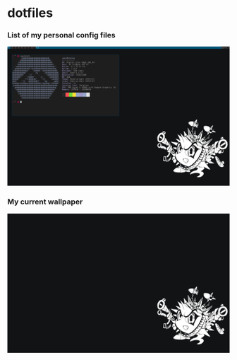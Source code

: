 # dotfiles

### List of my personal config files

![Desktop](./image.png)

### My current wallpaper

![Wallpaper](./wallpapers/openbsd.png)
